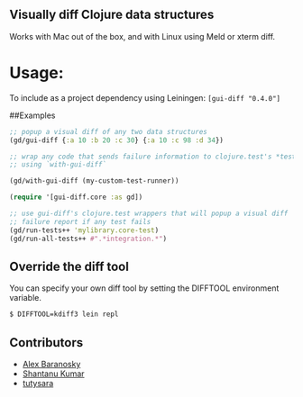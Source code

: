 Visually diff Clojure data structures
-------------------------------------

Works with Mac out of the box, and with Linux using Meld or xterm diff.

# Usage:

To include as a project dependency using Leiningen: `[gui-diff "0.4.0"]`

##Examples

```clj
;; popup a visual diff of any two data structures
(gd/gui-diff {:a 10 :b 20 :c 30} {:a 10 :c 98 :d 34})
```

```clj
;; wrap any code that sends failure information to clojure.test's *test-out*
;; using `with-gui-diff`

(gd/with-gui-diff (my-custom-test-runner))
```

```clj
(require '[gui-diff.core :as gd])

;; use gui-diff's clojure.test wrappers that will popup a visual diff
;; failure report if any test fails
(gd/run-tests++ 'mylibrary.core-test)
(gd/run-all-tests++ #".*integration.*")
```

## Override the diff tool

You can specify your own diff tool by setting the DIFFTOOL environment variable.

```bash
$ DIFFTOOL=kdiff3 lein repl
```

Contributors
------------
* [Alex Baranosky](https://github.com/AlexBaranosky)
* [Shantanu Kumar](https://github.com/kumarshantanu)
* [tutysara](https://github.com/tutysara)
